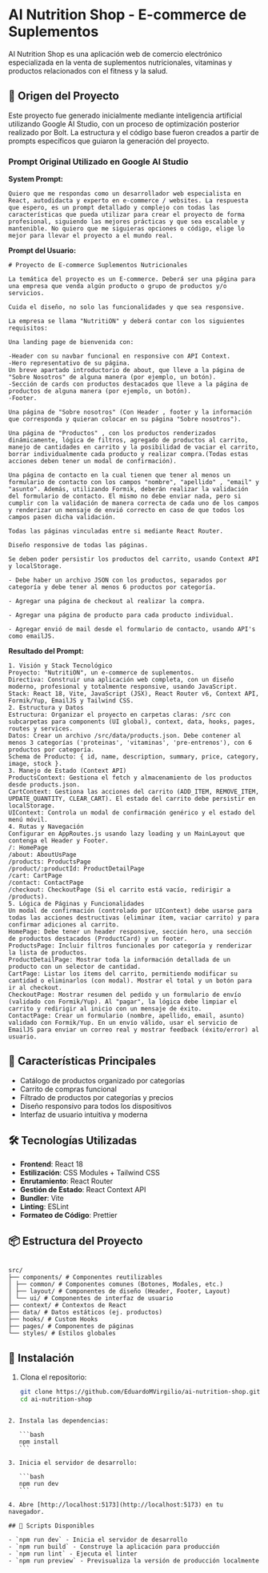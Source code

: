 # AI Nutrition Shop - E-commerce de Suplementos

AI Nutrition Shop es una aplicación web de comercio electrónico especializada en la venta de suplementos nutricionales, vitaminas y productos relacionados con el fitness y la salud.

## 🧠 Origen del Proyecto

Este proyecto fue generado inicialmente mediante inteligencia artificial utilizando Google AI Studio, con un proceso de optimización posterior realizado por Bolt. La estructura y el código base fueron creados a partir de prompts específicos que guiaron la generación del proyecto.

### Prompt Original Utilizado en Google AI Studio

**System Prompt:**

```
Quiero que me respondas como un desarrollador web especialista en React, autodidacta y experto en e-commerce / websites. La respuesta que espero, es un prompt detallado y complejo con todas las características que pueda utilizar para crear el proyecto de forma profesional, siguiendo las mejores prácticas y que sea escalable y mantenible. No quiero que me siguieras opciones o código, elige lo mejor para llevar el proyecto a el mundo real.
```

**Prompt del Usuario:**

```
# Proyecto de E-commerce Suplementos Nutricionales

La temática del proyecto es un E-commerce. Deberá ser una página para una empresa que venda algún producto o grupo de productos y/o servicios.

Cuida el diseño, no solo las funcionalidades y que sea responsive.

La empresa se llama "NutritiON" y deberá contar con los siguientes requisitos:

Una landing page de bienvenida con:

-Header con su navbar funcional en responsive con API Context.
-Hero representativo de su página.
Un breve apartado introductorio de about, que lleve a la página de "Sobre Nosotros" de alguna manera (por ejemplo, un botón).
-Sección de cards con productos destacados que lleve a la página de productos de alguna manera (por ejemplo, un botón).
-Footer.

Una página de "Sobre nosotros" (Con Header , footer y la información que corresponda y quieran colocar en su página "Sobre nosotros").

Una página de "Productos" , con los productos renderizados dinámicamente, lógica de filtros, agregado de productos al carrito, manejo de cantidades en carrito y la posibilidad de vaciar el carrito, borrar individualmente cada producto y realizar compra.(Todas estas acciones deben tener un modal de confirmación).

Una página de contacto en la cual tienen que tener al menos un formulario de contacto con los campos "nombre", "apellido" , "email" y "asunto". Además, utilizando Formik, deberán realizar la validación del formulario de contacto. El mismo no debe enviar nada, pero si cumplir con la validación de manera correcta de cada uno de los campos y renderizar un mensaje de envió correcto en caso de que todos los campos pasen dicha validación.

Todas las páginas vinculadas entre si mediante React Router.

Diseño responsive de todas las páginas.

Se deben poder persistir los productos del carrito, usando Context API y localStorage.

- Debe haber un archivo JSON con los productos, separados por categoría y debe tener al menos 6 productos por categoría.

- Agregar una página de checkout al realizar la compra.

- Agregar una página de producto para cada producto individual.

- Agregar envió de mail desde el formulario de contacto, usando API's como emailJS.

```

**Resultado del Prompt:**

```
1. Visión y Stack Tecnológico
Proyecto: "NutritiON", un e-commerce de suplementos.
Directiva: Construir una aplicación web completa, con un diseño moderno, profesional y totalmente responsive, usando JavaScript.
Stack: React 18, Vite, JavaScript (JSX), React Router v6, Context API, Formik/Yup, EmailJS y Tailwind CSS.
2. Estructura y Datos
Estructura: Organizar el proyecto en carpetas claras: /src con subcarpetas para components (UI global), context, data, hooks, pages, routes y services.
Datos: Crear un archivo /src/data/products.json. Debe contener al menos 3 categorías ('proteinas', 'vitaminas', 'pre-entrenos'), con 6 productos por categoría.
Schema de Producto: { id, name, description, summary, price, category, image, stock }.
3. Manejo de Estado (Context API)
ProductsContext: Gestiona el fetch y almacenamiento de los productos desde products.json.
CartContext: Gestiona las acciones del carrito (ADD_ITEM, REMOVE_ITEM, UPDATE_QUANTITY, CLEAR_CART). El estado del carrito debe persistir en localStorage.
UIContext: Controla un modal de confirmación genérico y el estado del menú móvil.
4. Rutas y Navegación
Configurar en AppRoutes.js usando lazy loading y un MainLayout que contenga el Header y Footer.
/: HomePage
/about: AboutUsPage
/products: ProductsPage
/product/:productId: ProductDetailPage
/cart: CartPage
/contact: ContactPage
/checkout: CheckoutPage (Si el carrito está vacío, redirigir a /products).
5. Lógica de Páginas y Funcionalidades
Un modal de confirmación (controlado por UIContext) debe usarse para todas las acciones destructivas (eliminar ítem, vaciar carrito) y para confirmar adiciones al carrito.
HomePage: Debe tener un header responsive, sección hero, una sección de productos destacados (ProductCard) y un footer.
ProductsPage: Incluir filtros funcionales por categoría y renderizar la lista de productos.
ProductDetailPage: Mostrar toda la información detallada de un producto con un selector de cantidad.
CartPage: Listar los ítems del carrito, permitiendo modificar su cantidad o eliminarlos (con modal). Mostrar el total y un botón para ir al checkout.
CheckoutPage: Mostrar resumen del pedido y un formulario de envío (validado con Formik/Yup). Al "pagar", la lógica debe limpiar el carrito y redirigir al inicio con un mensaje de éxito.
ContactPage: Crear un formulario (nombre, apellido, email, asunto) validado con Formik/Yup. En un envío válido, usar el servicio de EmailJS para enviar un correo real y mostrar feedback (éxito/error) al usuario.
```

## 🚀 Características Principales

- Catálogo de productos organizado por categorías
- Carrito de compras funcional
- Filtrado de productos por categorías y precios
- Diseño responsivo para todos los dispositivos
- Interfaz de usuario intuitiva y moderna

## 🛠️ Tecnologías Utilizadas

- **Frontend**: React 18
- **Estilización**: CSS Modules + Tailwind CSS
- **Enrutamiento**: React Router
- **Gestión de Estado**: React Context API
- **Bundler**: Vite
- **Linting**: ESLint
- **Formateo de Código**: Prettier

## 📦 Estructura del Proyecto

```

src/
├── components/ # Componentes reutilizables
│ ├── common/ # Componentes comunes (Botones, Modales, etc.)
│ ├── layout/ # Componentes de diseño (Header, Footer, Layout)
│ └── ui/ # Componentes de interfaz de usuario
├── context/ # Contextos de React
├── data/ # Datos estáticos (ej. productos)
├── hooks/ # Custom Hooks
├── pages/ # Componentes de páginas
└── styles/ # Estilos globales

```

## 🚀 Instalación

1. Clona el repositorio:

   ```bash
   git clone https://github.com/EduardoMVirgilio/ai-nutrition-shop.git
   cd ai-nutrition-shop
   ```

````

2. Instala las dependencias:

   ```bash
   npm install
   ```

3. Inicia el servidor de desarrollo:

   ```bash
   npm run dev
   ```

4. Abre [http://localhost:5173](http://localhost:5173) en tu navegador.

## 🧪 Scripts Disponibles

- `npm run dev` - Inicia el servidor de desarrollo
- `npm run build` - Construye la aplicación para producción
- `npm run lint` - Ejecuta el linter
- `npm run preview` - Previsualiza la versión de producción localmente
````

